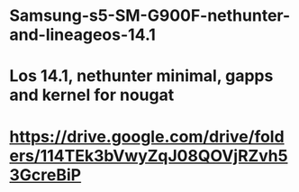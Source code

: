 # Samsung-s5-SM-G900F-nethunter-and-lineageos-14.1
# Los 14.1, nethunter minimal, gapps and kernel for nougat
# https://drive.google.com/drive/folders/114TEk3bVwyZqJ08QOVjRZvh53GcreBiP
